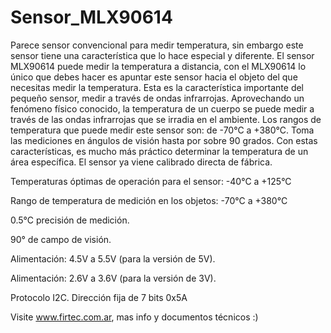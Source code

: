 # Sensor_MLX90614
Parece sensor convencional para medir temperatura, sin embargo este sensor tiene una característica que lo hace especial y diferente. 
El sensor MLX90614 puede medir la temperatura a distancia, con el MLX90614 lo único que debes hacer es apuntar este sensor hacia el objeto del que necesitas medir la temperatura.
Esta es la característica importante del pequeño sensor, medir a través de ondas infrarrojas. Aprovechando un fenómeno físico conocido, la temperatura de un cuerpo se puede medir a través de las ondas infrarrojas que se irradia en el ambiente.
Los rangos de temperatura que puede medir este sensor son: de -70°C a +380°C.
Toma las mediciones en ángulos de visión hasta por sobre 90 grados.
Con estas características, es mucho más práctico determinar la temperatura de un área específica. 
El sensor ya viene calibrado directa de fábrica.

Temperaturas óptimas de operación para el sensor: -40°C a +125°C

Rango de temperatura de medición en los objetos: -70°C a +380°C 

0.5°C precisión de medición.

90° de campo de visión.

Alimentación: 4.5V a 5.5V (para la versión de 5V).

Alimentación: 2.6V a 3.6V (para la versión de 3V).

Protocolo I2C. Dirección fija de 7 bits 0x5A

Visite www.firtec.com.ar, mas info y documentos técnicos :)
